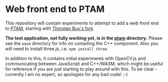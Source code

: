 # Web front end to PTAM

This repository will contain experiments to attempt to add a web front end to [PTAM](https://github.com/williammc/ptam_plus), starting with [Thorsten Bux's fork](https://github.com/ThorstenBux/ptam_plus/tree/test/compiling)

**The test application, not fully working yet, is in the [ptam](ptam/) directory.** Please see the `wasm` directory for info on compiling the C++ component. Also you will need to install three.js, i.e. `npm install three`

In addition to this, it contains initial experiments with OpenCV.js and communicating between JavaScript and C++/WASM, which might be useful for reference if you are just starting to play around with this. To be clear - currently I am no expert, so apologies for any bad code! ;-) 
